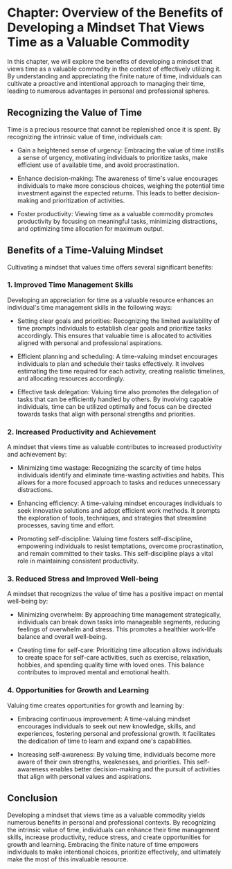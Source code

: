 Chapter: Overview of the Benefits of Developing a Mindset That Views Time as a Valuable Commodity
=================================================================================================

In this chapter, we will explore the benefits of developing a mindset that views time as a valuable commodity in the context of effectively utilizing it. By understanding and appreciating the finite nature of time, individuals can cultivate a proactive and intentional approach to managing their time, leading to numerous advantages in personal and professional spheres.

**Recognizing the Value of Time**
---------------------------------

Time is a precious resource that cannot be replenished once it is spent. By recognizing the intrinsic value of time, individuals can:

* Gain a heightened sense of urgency: Embracing the value of time instills a sense of urgency, motivating individuals to prioritize tasks, make efficient use of available time, and avoid procrastination.

* Enhance decision-making: The awareness of time's value encourages individuals to make more conscious choices, weighing the potential time investment against the expected returns. This leads to better decision-making and prioritization of activities.

* Foster productivity: Viewing time as a valuable commodity promotes productivity by focusing on meaningful tasks, minimizing distractions, and optimizing time allocation for maximum output.

**Benefits of a Time-Valuing Mindset**
--------------------------------------

Cultivating a mindset that values time offers several significant benefits:

### 1. **Improved Time Management Skills**

Developing an appreciation for time as a valuable resource enhances an individual's time management skills in the following ways:

* Setting clear goals and priorities: Recognizing the limited availability of time prompts individuals to establish clear goals and prioritize tasks accordingly. This ensures that valuable time is allocated to activities aligned with personal and professional aspirations.

* Efficient planning and scheduling: A time-valuing mindset encourages individuals to plan and schedule their tasks effectively. It involves estimating the time required for each activity, creating realistic timelines, and allocating resources accordingly.

* Effective task delegation: Valuing time also promotes the delegation of tasks that can be efficiently handled by others. By involving capable individuals, time can be utilized optimally and focus can be directed towards tasks that align with personal strengths and priorities.

### 2. **Increased Productivity and Achievement**

A mindset that views time as valuable contributes to increased productivity and achievement by:

* Minimizing time wastage: Recognizing the scarcity of time helps individuals identify and eliminate time-wasting activities and habits. This allows for a more focused approach to tasks and reduces unnecessary distractions.

* Enhancing efficiency: A time-valuing mindset encourages individuals to seek innovative solutions and adopt efficient work methods. It prompts the exploration of tools, techniques, and strategies that streamline processes, saving time and effort.

* Promoting self-discipline: Valuing time fosters self-discipline, empowering individuals to resist temptations, overcome procrastination, and remain committed to their tasks. This self-discipline plays a vital role in maintaining consistent productivity.

### 3. **Reduced Stress and Improved Well-being**

A mindset that recognizes the value of time has a positive impact on mental well-being by:

* Minimizing overwhelm: By approaching time management strategically, individuals can break down tasks into manageable segments, reducing feelings of overwhelm and stress. This promotes a healthier work-life balance and overall well-being.

* Creating time for self-care: Prioritizing time allocation allows individuals to create space for self-care activities, such as exercise, relaxation, hobbies, and spending quality time with loved ones. This balance contributes to improved mental and emotional health.

### 4. **Opportunities for Growth and Learning**

Valuing time creates opportunities for growth and learning by:

* Embracing continuous improvement: A time-valuing mindset encourages individuals to seek out new knowledge, skills, and experiences, fostering personal and professional growth. It facilitates the dedication of time to learn and expand one's capabilities.

* Increasing self-awareness: By valuing time, individuals become more aware of their own strengths, weaknesses, and priorities. This self-awareness enables better decision-making and the pursuit of activities that align with personal values and aspirations.

**Conclusion**
--------------

Developing a mindset that views time as a valuable commodity yields numerous benefits in personal and professional contexts. By recognizing the intrinsic value of time, individuals can enhance their time management skills, increase productivity, reduce stress, and create opportunities for growth and learning. Embracing the finite nature of time empowers individuals to make intentional choices, prioritize effectively, and ultimately make the most of this invaluable resource.

